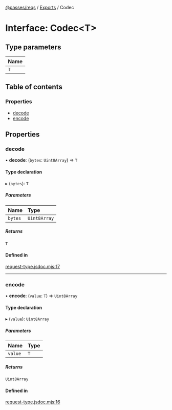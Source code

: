 [@passes/reqs](../README.md) / [Exports](../modules.md) / Codec

# Interface: Codec\<T\>

## Type parameters

| Name |
| :------ |
| `T` |

## Table of contents

### Properties

- [decode](Codec.md#decode)
- [encode](Codec.md#encode)

## Properties

### decode

• **decode**: (`bytes`: `Uint8Array`) => `T`

#### Type declaration

▸ (`bytes`): `T`

##### Parameters

| Name | Type |
| :------ | :------ |
| `bytes` | `Uint8Array` |

##### Returns

`T`

#### Defined in

[request-type.jsdoc.mjs:17](https://github.com/passes-org/passes/blob/40b5de2/packages/reqs/src/request-type.jsdoc.mjs#L17)

___

### encode

• **encode**: (`value`: `T`) => `Uint8Array`

#### Type declaration

▸ (`value`): `Uint8Array`

##### Parameters

| Name | Type |
| :------ | :------ |
| `value` | `T` |

##### Returns

`Uint8Array`

#### Defined in

[request-type.jsdoc.mjs:16](https://github.com/passes-org/passes/blob/40b5de2/packages/reqs/src/request-type.jsdoc.mjs#L16)
